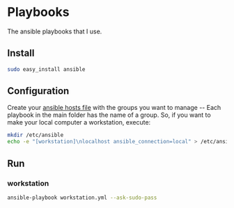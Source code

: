 Playbooks
=========

The ansible playbooks that I use.

Install
-------

```bash
sudo easy_install ansible
```

Configuration
-------------

Create your [ansible hosts file](http://www.ansibleworks.com/docs/intro_inventory.html) with the groups you want to manage -- Each playbook in the main folder has the name of a group. So, if you want to make your local computer a workstation, execute:

```bash
mkdir /etc/ansible
echo -e "[workstation]\nlocalhost ansible_connection=local" > /etc/ansible/hosts
```


Run
---

### workstation
```bash
ansible-playbook workstation.yml --ask-sudo-pass
```
